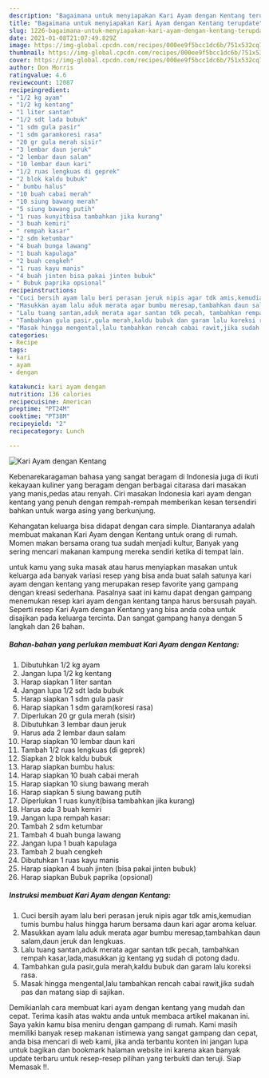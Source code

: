 ```yaml
---
description: "Bagaimana untuk menyiapakan Kari Ayam dengan Kentang terupdate"
title: "Bagaimana untuk menyiapakan Kari Ayam dengan Kentang terupdate"
slug: 1226-bagaimana-untuk-menyiapakan-kari-ayam-dengan-kentang-terupdate
date: 2021-01-08T21:07:49.829Z
image: https://img-global.cpcdn.com/recipes/000ee9f5bcc1dc6b/751x532cq70/kari-ayam-dengan-kentang-foto-resep-utama.jpg
thumbnail: https://img-global.cpcdn.com/recipes/000ee9f5bcc1dc6b/751x532cq70/kari-ayam-dengan-kentang-foto-resep-utama.jpg
cover: https://img-global.cpcdn.com/recipes/000ee9f5bcc1dc6b/751x532cq70/kari-ayam-dengan-kentang-foto-resep-utama.jpg
author: Don Morris
ratingvalue: 4.6
reviewcount: 12087
recipeingredient:
- "1/2 kg ayam"
- "1/2 kg kentang"
- "1 liter santan"
- "1/2 sdt lada bubuk"
- "1 sdm gula pasir"
- "1 sdm garamkoresi rasa"
- "20 gr gula merah sisir"
- "3 lembar daun jeruk"
- "2 lembar daun salam"
- "10 lembar daun kari"
- "1/2 ruas lengkuas di geprek"
- "2 blok kaldu bubuk"
- " bumbu halus"
- "10 buah cabai merah"
- "10 siung bawang merah"
- "5 siung bawang putih"
- "1 ruas kunyitbisa tambahkan jika kurang"
- "3 buah kemiri"
- " rempah kasar"
- "2 sdm ketumbar"
- "4 buah bunga lawang"
- "1 buah kapulaga"
- "2 buah cengkeh"
- "1 ruas kayu manis"
- "4 buah jinten bisa pakai jinten bubuk"
- " Bubuk paprika opsional"
recipeinstructions:
- "Cuci bersih ayam lalu beri perasan jeruk nipis agar tdk amis,kemudian tumis bumbu halus hingga harum bersama daun kari agar aroma keluar."
- "Masukkan ayam lalu aduk merata agar bumbu meresap,tambahkan daun salam,daun jeruk dan lengkuas."
- "Lalu tuang santan,aduk merata agar santan tdk pecah, tambahkan rempah kasar,lada,masukkan jg kentang yg sudah di potong dadu."
- "Tambahkan gula pasir,gula merah,kaldu bubuk dan garam lalu koreksi rasa."
- "Masak hingga mengental,lalu tambahkan rencah cabai rawit,jika sudah pas dan matang siap di sajikan."
categories:
- Recipe
tags:
- kari
- ayam
- dengan

katakunci: kari ayam dengan 
nutrition: 136 calories
recipecuisine: American
preptime: "PT24M"
cooktime: "PT38M"
recipeyield: "2"
recipecategory: Lunch

---
```



![Kari Ayam dengan Kentang](https://img-global.cpcdn.com/recipes/000ee9f5bcc1dc6b/751x532cq70/kari-ayam-dengan-kentang-foto-resep-utama.jpg)

Kebenarekaragaman bahasa yang sangat beragam di Indonesia juga di ikuti kekayaan kuliner yang beragam dengan berbagai citarasa dari masakan yang manis,pedas atau renyah. Ciri masakan Indonesia kari ayam dengan kentang yang penuh dengan rempah-rempah memberikan kesan tersendiri bahkan untuk warga asing yang berkunjung.




Kehangatan keluarga bisa didapat dengan cara simple. Diantaranya adalah membuat makanan Kari Ayam dengan Kentang untuk orang di rumah. Momen makan bersama orang tua sudah menjadi kultur, Banyak yang sering mencari makanan kampung mereka sendiri ketika di tempat lain.

untuk kamu yang suka masak atau harus menyiapkan masakan untuk keluarga ada banyak variasi resep yang bisa anda buat salah satunya kari ayam dengan kentang yang merupakan resep favorite yang gampang dengan kreasi sederhana. Pasalnya saat ini kamu dapat dengan gampang menemukan resep kari ayam dengan kentang tanpa harus bersusah payah.
Seperti resep Kari Ayam dengan Kentang yang bisa anda coba untuk disajikan pada keluarga tercinta. Dan sangat gampang hanya dengan 5 langkah dan 26 bahan.


<!--inarticleads1-->

##### Bahan-bahan yang perlukan membuat Kari Ayam dengan Kentang:

1. Dibutuhkan 1/2 kg ayam
1. Jangan lupa 1/2 kg kentang
1. Harap siapkan 1 liter santan
1. Jangan lupa 1/2 sdt lada bubuk
1. Harap siapkan 1 sdm gula pasir
1. Harap siapkan 1 sdm garam(koresi rasa)
1. Diperlukan 20 gr gula merah (sisir)
1. Dibutuhkan 3 lembar daun jeruk
1. Harus ada 2 lembar daun salam
1. Harap siapkan 10 lembar daun kari
1. Tambah 1/2 ruas lengkuas (di geprek)
1. Siapkan 2 blok kaldu bubuk
1. Harap siapkan  bumbu halus:
1. Harap siapkan 10 buah cabai merah
1. Harap siapkan 10 siung bawang merah
1. Harap siapkan 5 siung bawang putih
1. Diperlukan 1 ruas kunyit(bisa tambahkan jika kurang)
1. Harus ada 3 buah kemiri
1. Jangan lupa  rempah kasar:
1. Tambah 2 sdm ketumbar
1. Tambah 4 buah bunga lawang
1. Jangan lupa 1 buah kapulaga
1. Tambah 2 buah cengkeh
1. Dibutuhkan 1 ruas kayu manis
1. Harap siapkan 4 buah jinten (bisa pakai jinten bubuk)
1. Harap siapkan  Bubuk paprika (opsional)




<!--inarticleads2-->

##### Instruksi membuat  Kari Ayam dengan Kentang:

1. Cuci bersih ayam lalu beri perasan jeruk nipis agar tdk amis,kemudian tumis bumbu halus hingga harum bersama daun kari agar aroma keluar.
1. Masukkan ayam lalu aduk merata agar bumbu meresap,tambahkan daun salam,daun jeruk dan lengkuas.
1. Lalu tuang santan,aduk merata agar santan tdk pecah, tambahkan rempah kasar,lada,masukkan jg kentang yg sudah di potong dadu.
1. Tambahkan gula pasir,gula merah,kaldu bubuk dan garam lalu koreksi rasa.
1. Masak hingga mengental,lalu tambahkan rencah cabai rawit,jika sudah pas dan matang siap di sajikan.




Demikianlah cara membuat kari ayam dengan kentang yang mudah dan cepat. Terima kasih atas waktu anda untuk membaca artikel makanan ini. Saya yakin kamu bisa meniru dengan gampang di rumah. Kami masih memiliki banyak resep makanan istimewa yang sangat gampang dan cepat, anda bisa mencari di web kami, jika anda terbantu konten ini jangan lupa untuk bagikan dan bookmark halaman website ini karena akan banyak update terbaru untuk resep-resep pilihan yang terbukti dan teruji. Siap Memasak !!. 
